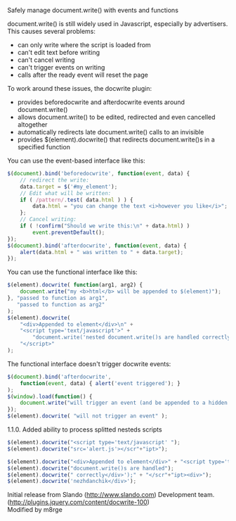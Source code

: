 Safely manage document.write() with events and functions

document.write() is still widely used in Javascript, especially by advertisers. This causes several problems:

* can only write where the script is loaded from
* can't edit text before writing
* can't cancel writing
* can't trigger events on writing
* calls after the ready event will reset the page

To work around these issues, the docwrite plugin:

* provides beforedocwrite and afterdocwrite events around document.write()
* allows document.write() to be edited, redirected and even cancelled altogether
* automatically redirects late document.write() calls to an invisible <div>
* provides $(element).docwrite() that redirects document.write()s in a specified function

You can use the event-based interface like this:

```js
$(document).bind('beforedocwrite', function(event, data) {
    // redirect the write:
    data.target = $('#my_element');
    // Edit what will be written:
    if ( /pattern/.test( data.html ) ) {
        data.html = "you can change the text <i>however you like</i>";
    };
    // Cancel writing:
    if ( !confirm("Should we write this:\n" + data.html) )
        event.preventDefault();
});
$(document).bind('afterdocwrite', function(event, data) {
    alert(data.html + " was written to " + data.target);
});
```

You can use the functional interface like this:

```js
$(element).docwrite( function(arg1, arg2) {
    document.write("my <b>html</b> will be appended to $(element)");
}, "passed to function as arg1",
   "passed to function as arg2"
);
$(element).docwrite(
    "<div>Appended to element</div>\n" +
    "<script type='text/javascript'>" +
        "document.write('nested document.write()s are handled correctly');" +
    "</script>"
);
```

The functional interface doesn't trigger docwrite events:

```js
$(document).bind('afterdocwrite',
    function(event, data) { alert('event triggered'); }
);
$(window).load(function() {
    document.write("will trigger an event (and be appended to a hidden <div>)");
});
$(element).docwrite( "will not trigger an event" );
```

1.1.0. Added ability to process splitted nesteds scripts

```js
$(element).docwrite("<script type='text/javascript' ");
$(element).docwrite("src='alert.js'></scr"+"ipt>");

$(element).docwrite("<div>Appended to element</div>" + "<script type='text/javascript'>" + "m='<div>nested '; document.write(m+'");
$(element).docwrite("document.write()s are handled");
$(element).docwrite(" correctly</div>');" + "</scr"+"ipt><div>");
$(element).docwrite('nezhdanchik</div>');
```
 
Initial release from Slando (http://www.slando.com) Development team. (http://plugins.jquery.com/content/docwrite-100)  
Modified by m8rge